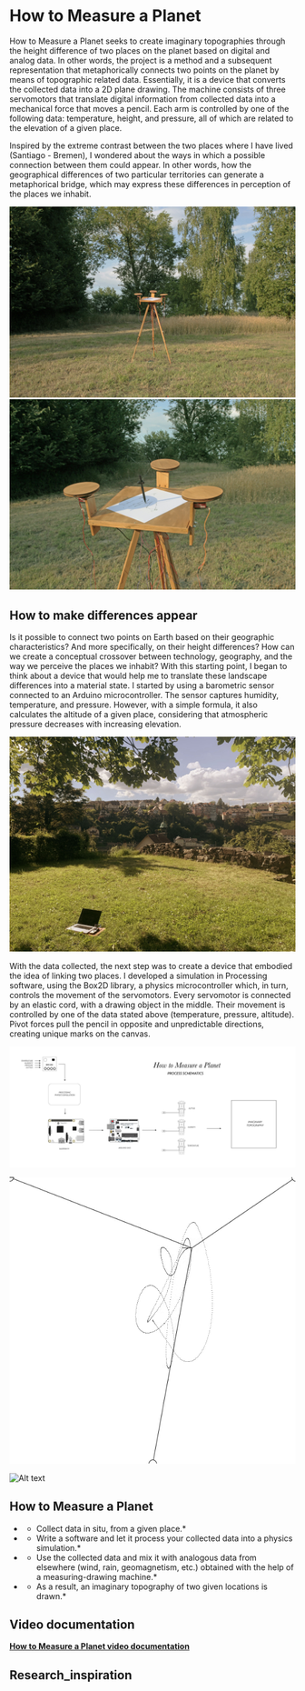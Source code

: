 # How to Measure a Planet

How to Measure a Planet seeks to create imaginary topographies through the height difference of two places on the planet based on digital and analog data. In other words, the project is a method and a subsequent representation that metaphorically connects two points on the planet by means of topographic related data. Essentially, it is a device that converts the collected data into a 2D plane drawing. The machine consists of three servomotors that translate digital information from collected data into a mechanical force that moves a pencil. Each arm is controlled by one of the following data: temperature, height, and pressure, all of which are related to the elevation of a given place.

Inspired by the extreme contrast between the two places where I have lived (Santiago - Bremen), I wondered about the ways in which a possible connection between them could appear. In other words, how the geographical differences of two particular territories can generate a metaphorical bridge, which may express these differences in perception of the places we inhabit.


![Alt text](https://github.com/malcela/howtomeasureaplanet/blob/main/ma-how_to_measure_a_planet-1.jpg "Drawing Machine")
![Alt text](https://github.com/malcela/howtomeasureaplanet/blob/main/ma-how_to_measure_a_planet-2.jpg "Drawing Machine Close Up")


## How to make differences appear
Is it possible to connect two points on Earth based on their geographic characteristics? And more specifically, on their height differences? How can we create a conceptual crossover between technology, geography, and the way we perceive the places we inhabit? With this starting point, I began to think about a device that would help me to translate these landscape differences into a material state.
I started by using a barometric sensor connected to an Arduino microcontroller. The sensor captures humidity, temperature, and pressure. However, with a simple formula, it also calculates the altitude of a given place, considering that atmospheric pressure decreases with increasing elevation.


![Alt text](https://github.com/malcela/howtomeasureaplanet/blob/main/ma-how_to_measure_a_planet-7.jpg "Data collection in Laufenburg, Switzerland")



With the data collected, the next step was to create a device that embodied the idea of linking two places. I developed a simulation in Processing software, using the Box2D library, a physics microcontroller which, in turn, controls the movement of the servomotors. Every servomotor is connected by an elastic cord, with a drawing object in the middle. Their movement is controlled by one of the data stated above (temperature, pressure, altitude). Pivot
forces pull the pencil in opposite and unpredictable directions, creating unique marks on the canvas.


![Alt text](https://github.com/malcela/howtomeasureaplanet/blob/main/htmap_schematics.jpg "Process schematics")

![Alt text](https://github.com/malcela/howtomeasureaplanet/blob/main/ma-how_to_measure_a_planet-9.gif "Processing Simulation")

![Alt text](https://github.com/malcela/howtomeasureaplanet/blob/main/ma-how_to_measure_a_planet-8compressed.gif "Machine Drawing close up")


## How to Measure a Planet

* - Collect data in situ, from a given place.*

* - Write a software and let it process your collected data into a physics simulation.*

* - Use the collected data and mix it with analogous data from elsewhere (wind, rain, geomagnetism, etc.) obtained with the help of a measuring-drawing machine.*

* - As a result, an imaginary topography of two given locations is drawn.*


## Video documentation
**[How to Measure a Planet video documentation](https://vimeo.com/manage/videos/753900856)**


## Research_inspiration

